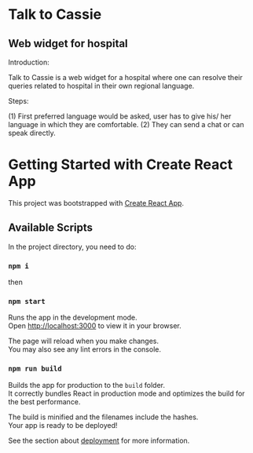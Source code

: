 # Talk to Cassie

## Web widget for hospital

Introduction:

Talk to Cassie is a web widget for a hospital where one can resolve their queries related to hospital in their own regional language.

Steps:

(1) First preferred language would be asked, user has to give his/ her language in which they are comfortable.
(2) They can send a chat or can speak directly.

# Getting Started with Create React App

This project was bootstrapped with [Create React App](https://github.com/facebook/create-react-app).

## Available Scripts

In the project directory, you need to do:

### `npm i`
then
### `npm start`

Runs the app in the development mode.\
Open [http://localhost:3000](http://localhost:3000) to view it in your browser.

The page will reload when you make changes.\
You may also see any lint errors in the console.

### `npm run build`

Builds the app for production to the `build` folder.\
It correctly bundles React in production mode and optimizes the build for the best performance.

The build is minified and the filenames include the hashes.\
Your app is ready to be deployed!

See the section about [deployment](https://facebook.github.io/create-react-app/docs/deployment) for more information.
